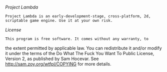*Project Lambda*

	Project Lambda is an early-development-stage, cross-platform, 2d, scriptable game engine. Use it at your own risk.
	

*License*

	This program is free software. It comes without any warranty, to
the extent permitted by applicable law. You can redistribute it
and/or modify it under the terms of the Do What The Fuck You Want
To Public License, Version 2, as published by Sam Hocevar. See
http://sam.zoy.org/wtfpl/COPYING for more details.
